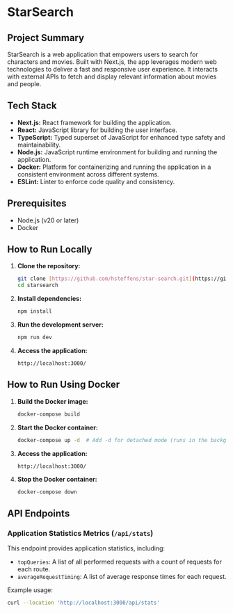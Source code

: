 # StarSearch

## Project Summary

StarSearch is a web application that empowers users to search for characters and movies. Built with Next.js, the app leverages modern web technologies to deliver a fast and responsive user experience.  It interacts with external APIs to fetch and display relevant information about movies and people.

## Tech Stack

*   **Next.js:** React framework for building the application.
*   **React:** JavaScript library for building the user interface.
*   **TypeScript:** Typed superset of JavaScript for enhanced type safety and maintainability.
*   **Node.js:** JavaScript runtime environment for building and running the application.
*   **Docker:** Platform for containerizing and running the application in a consistent environment across different systems.
*   **ESLint:** Linter to enforce code quality and consistency.

## Prerequisites

*   Node.js (v20 or later)
*   Docker

## How to Run Locally

1.  **Clone the repository:**

    ```bash
    git clone [https://github.com/hsteffens/star-search.git](https://github.com/hsteffens/star-search.git)
    cd starsearch
    ```

2.  **Install dependencies:**

    ```bash
    npm install
    ```

3.  **Run the development server:**

    ```bash
    npm run dev
    ```

4.  **Access the application:**

    ```
    http://localhost:3000/
    ```

## How to Run Using Docker

1.  **Build the Docker image:**

    ```bash
    docker-compose build
    ```

2.  **Start the Docker container:**

    ```bash
    docker-compose up -d  # Add -d for detached mode (runs in the background)
    ```

3.  **Access the application:**

    ```
    http://localhost:3000/
    ```
4.  **Stop the Docker container:**

    ```bash
    docker-compose down
    ```


## API Endpoints

### Application Statistics Metrics (`/api/stats`)

This endpoint provides application statistics, including:

*   `topQueries`: A list of all performed requests with a count of requests for each route.
*   `averageRequestTiming`: A list of average response times for each request.

Example usage:

```bash
curl --location 'http://localhost:3000/api/stats'
